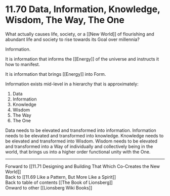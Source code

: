 # 11.70 Data, Information, Knowledge, Wisdom, The Way, The One

What actually causes life, society, or a [[New World]] of flourishing and abundant life and society to rise towards its Goal over millennia?

Information.

It is information that informs the [[Energy]] of the universe and instructs it how to manifest.

It is information that brings [[Energy]] into Form. 

Information exists mid-level in a hierarchy that is approximately: 

1. Data  
2. Information  
3. Knowledge  
4. Wisdom  
5. The Way   
6. The One  

Data needs to be elevated and transformed into information. Information needs to be elevated and transformed into knowledge. Knowledge needs to be elevated and transformed into Wisdom. Wisdom needs to be elevated and transformed into a Way of individually and collectively being in the world, that brings us into a higher order functional unity with the One.  

___

Forward to [[11.71 Designing and Building That Which Co-Creates the New World]]  
Back to [[11.69 Like a Pattern, But More Like a Spirit]]  
Back to table of contents [[The Book of Lionsberg]]  
Onward to other [[Lionsberg Wiki Books]]  
